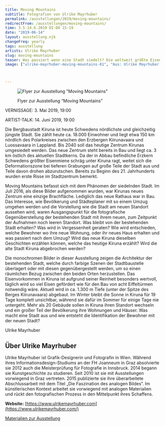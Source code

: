 ```yaml
---
title: Moving Mountains
subtitle: Fotografien von Ulrike Mayrhuber
permalink: /ausstellungen/2019/moving-mountains/
redirectFrom: /ausstellungen/moving-mountains/
time: 3.5-14.6.2019 DI-DO 15-19
date: "2019-06-14"
layout: ausstellung.njk
changeFreq: yearly
tags: ausstellung
artists: Ulrike Mayrhuber
slug: moving-mountains
teaser: Was passiert wenn eine Stadt siedelt? Die weltweit größte Eisenmine zwingt ihre Heimatstadt Kiruna in Nordschweden ihren Standort zu wechseln. Die fotografische Arbeit projiziert das heutige Kiruna an seinen neuen Platz, der 2016 zum Zeitpunkt der Aufnahmen noch eine einzige Brachfläche ist. Lediglich das Rathaus ist schon im Bau. Der Umzug soll bis 2033 erfolgt sein.
image: ["ulrike-mayrhuber-moving-mountains-01", "Aus: Ulrike Mayrhuber, Moving Mountains"]



---
```

<figure>

![Flyer zur Ausstellung "Moving Mountains"](/assets/pics/movin_mountains.jpg)



Flyer zur Ausstellung “Moving Mountains”

</figure>

VERNISSAGE: 3. Mai 2019, 19:00

ARTIST-TALK: 14\. Juni 2019, 19:00</div>

Die Bergbaustadt Kiruna ist heute Schwedens nördlichste und gleichzeitig jüngste Stadt. Sie zählt heute ca. 18.000 Einwohner und liegt etwa 150 km nördlich des Polarkreises ­zwischen den Erzbergen Kiirunavaara und Luossavaara in Lappland. Bis 2040 soll das heutige Zentrum Kirunas umgesiedelt werden. Das neue Zentrum steht bereits in Bau und liegt ca. 3 km östlich des aktuellen Stadtkerns. Da der in Abbau befind­liche Erzkern Schwedens größter Eisenmiene schräg unter Kiruna ragt, weitet sich die Deformationszone bei tieferen Grabungen auf große Teile der Stadt aus und Teile davon drohen abzurutschen. Bereits zu Beginn des 21\. Jahrhunderts wurden erste Risse im Stadtzentrum bemerkt.

Moving Mountains befasst sich mit dem Phänomen der siedelnden Stadt. Im Juli 2016, als diese Bilder aufgenommen wurden, war Kirunas neues Zentrum eine einzige Brachfläche. Lediglich das neue Rathaus war in Bau. Das Interesse, wie Bevölkerung und ­Städteplaner mit so einem Umzug umgehen werden und die Vorstellung wie die Stadt am neuen Standort aussehen wird, waren Ausgangspunkt für die fotografische Gegenüberstellung der bestehenden Stadt mit ihrem neuen, zum Zeitpunkt der Aufnahmen noch leeren Standort. Was bleibt von der bestehenden Stadt erhalten? Was wird in Vergessenheit geraten? Wie wird entschieden, welche Bewohner wo ihre neue Wohnung, oder ihr neues Haus erhalten und was passiert nach dem Umzug? Wird das neue Kiruna dieselben Geschichten erzählen können, welche das heutige Kiruna erzählt? Wird die alte Stadt Kiruna abgebrochen werden?</div>

Die monochromen Bilder in dieser Ausstellung zeigen die Architektur der bestehenden Stadt, welche durch farbige Szenen der Stadtbaustelle überlagert oder mit diesen gegenübergestellt werden, um so einen räumlichen Bezug zwischen den beiden Orten herzustellen. Das Eisenvorkommen in Kiruna ist aufgrund seiner Reinheit besonders wertvoll, täglich wird so viel Eisen gefördert wie für den Bau von acht Eiffeltürmen notwendig wäre. Aktuell wird in ca. 1.300 m Tiefe (unter der Spitze des Berges Kiirunavaara) abgebaut. Im Winter bleibt die Sonne in Kiruna für 19 Tage komplett unsichtbar, während sie dafür im Sommer für einige Tage nie untergeht. Mehr als 20 Gebäude sollen in Kiruna ihren Standort wechseln und ein großer Teil der Bevölkerung ihre Wohnungen und Häuser. Was macht eine Stadt aus und wie entsteht die Identifikation der Bewohner mit der neuen Stadt?

Ulrike Mayrhuber

## Über Ulrike Mayrhuber

Ulrike Mayrhuber ist Grafik-Designerin und Fotografin in Wien. Während ihres Informationsdesign-Studiums an der FH Joanneum in Graz absolvierte sie 2012 auch die Meisterprüfung für Fotografie in Innsbruck. 2014 begann sie Kunstgeschichte zu studieren. Seit 2010 ist sie mit Ausstellungen vorwiegend in Graz vertreten. 2015 publizierte sie ihre überarbeitete Abschlussarbeit mit dem Titel „Die Faszination des analogen Bildes“. Im künstlerischen Kontext arbeitet sie vorwiegend mit analogen Materialien und rückt den fotografischen Prozess in den Mittelpunkt ihres Schaffens.

**Website:** [https://www.ulrikemayrhuber.com](https://www.ulrikemayrhuber.com/)

[Materialien zur Ausstellung](/ausstellungen/moving_mountains/materialien)
